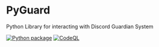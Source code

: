 # PyGuard
Python Library for interacting with Discord Guardian System

[![Python package](https://github.com/Discord-Guardian-System/PyGuard/actions/workflows/python-package.yml/badge.svg)](https://github.com/Discord-Guardian-System/PyGuard/actions/workflows/python-package.yml)
[![CodeQL](https://github.com/Discord-Guardian-System/PyGuard/actions/workflows/codeql-analysis.yml/badge.svg)](https://github.com/Discord-Guardian-System/PyGuard/actions/workflows/codeql-analysis.yml)
